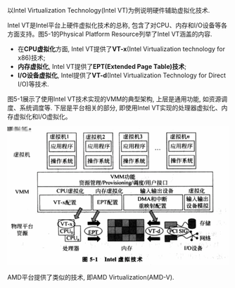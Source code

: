 以Intel Virtualization Technology(Intel VT)为例说明硬件辅助虚拟化技术.

Intel VT是Intel平台上硬件虚拟化技术的总称, 包含了对CPU、内存和I/O设备等各方面支持。图5\-1的Physical Platform Resource列举了Intel VT涵盖的内容. 

- 在**CPU虚拟化**方面, Intel VT提供了**VT\-x**(Intel Virtualization technology for x86)技术; 
- **内存虚拟化**, Intel VT提供了**EPT(Extended Page Table)技术**; 
- **I/O设备虚拟化**, Intel提供了**VT\-d**(Intel Virtualization Technology for Direct I/O)等技术.

图5\-1展示了使用Intel VT技术实现的VMM的典型架构, 上层是通用功能, 如资源调度、系统调度等. 下层是平台相关的部分, 即使用Intel VT实现的处理器虚拟化、内存虚拟化和I/O虚拟化。

![config](./images/1.png)

AMD平台提供了类似的技术, 即AMD Virtualization(AMD\-V).